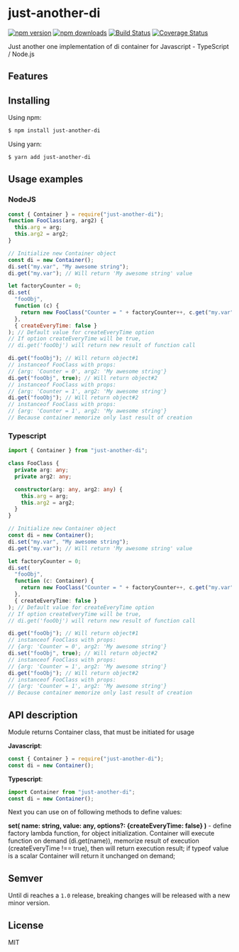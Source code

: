 # just-another-di

[![npm version][npm-version-shield]][npm-version-link]
[![npm downloads][npm-downloads-shield]][npm-downloads-link]
[![Build Status][travis-shield]][travis-link]
[![Coverage Status][coveralls-shield]][coveralls-link]

Just another one implementation of di container for Javascript - TypeScript / Node.js

## Features

## Installing

Using npm:

```bash
$ npm install just-another-di
```

Using yarn:

```bash
$ yarn add just-another-di
```

## Usage examples

### NodeJS

```javascript
const { Container } = require("just-another-di");
function FooClass(arg, arg2) {
  this.arg = arg;
  this.arg2 = arg2;
}

// Initialize new Container object
const di = new Container();
di.set("my.var", "My awesome string");
di.get("my.var"); // Will return 'My awesome string' value

let factoryCounter = 0;
di.set(
  "fooObj",
  function (c) {
    return new FooClass("Counter = " + factoryCounter++, c.get("my.var"));
  },
  { createEveryTime: false }
); // Default value for createEveryTime option
// If option createEveryTime will be true,
// di.get('fooObj') will return new result of function call

di.get("fooObj"); // Will return object#1
// instanceof FooClass with props:
// {arg: 'Counter = 0', arg2: 'My awesome string'}
di.get("fooObj", true); // Will return object#2
// instanceof FooClass with props:
// {arg: 'Counter = 1', arg2: 'My awesome string'}
di.get("fooObj"); // Will return object#2
// instanceof FooClass with props:
// {arg: 'Counter = 1', arg2: 'My awesome string'}
// Because container memorize only last result of creation
```

### Typescript

```typescript
import { Container } from "just-another-di";

class FooClass {
  private arg: any;
  private arg2: any;

  constructor(arg: any, arg2: any) {
    this.arg = arg;
    this.arg2 = arg2;
  }
}

// Initialize new Container object
const di = new Container();
di.set("my.var", "My awesome string");
di.get("my.var"); // Will return 'My awesome string' value

let factoryCounter = 0;
di.set(
  "fooObj",
  function (c: Container) {
    return new FooClass("Counter = " + factoryCounter++, c.get("my.var"));
  },
  { createEveryTime: false }
); // Default value for createEveryTime option
// If option createEveryTime will be true,
// di.get('fooObj') will return new result of function call

di.get("fooObj"); // Will return object#1
// instanceof FooClass with props:
// {arg: 'Counter = 0', arg2: 'My awesome string'}
di.set("fooObj", true); // Will return object#2
// instanceof FooClass with props:
// {arg: 'Counter = 1', arg2: 'My awesome string'}
di.get("fooObj"); // Will return object#2
// instanceof FooClass with props:
// {arg: 'Counter = 1', arg2: 'My awesome string'}
// Because container memorize only last result of creation
```

## API description

Module returns Container class, that must be initiated for usage

**Javascript**:

```javascript
const { Container } = require("just-another-di");
const di = new Container();
```

**Typescript**:

```typescript
import Container from "just-another-di";
const di = new Container();
```

Next you can use on of following methods to define values:

**set( name: string, value: any, options?: {createEveryTime: false} )** -
define factory lambda function, for object initialization.
Container will execute function on demand (di.get(name)),
memorize result of execution (createEveryTime !== true),
then will return execution result;
if typeof value is a scalar Container will return it unchanged on demand;

## Semver

Until di reaches a `1.0` release,
breaking changes will be released with a new minor version.

## License

MIT

[npm-version-shield]: https://img.shields.io/npm/v/just-another-di.svg?style=for-the-badge
[npm-version-link]: https://www.npmjs.org/package/just-another-di
[npm-downloads-shield]: https://img.shields.io/npm/dm/just-another-di?style=for-the-badge
[npm-downloads-link]: https://www.npmjs.org/package/just-another-di
[travis-shield]: https://img.shields.io/travis/Bolid1/just-another-di?style=for-the-badge
[travis-link]: https://travis-ci.org/Bolid1/just-another-di
[coveralls-shield]: https://img.shields.io/coveralls/github/Bolid1/just-another-di?style=for-the-badge
[coveralls-link]: https://coveralls.io/github/Bolid1/just-another-di
